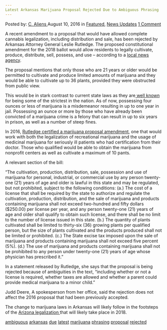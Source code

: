 ```yaml
---
Latest Arkansas Marijuana Proposal Rejected Due to Ambiguous Phrasing
---
```

<article class="post-listing post-15062 post type-post status-publish format-standard has-post-thumbnail hentry  tag-ambiguous tag-arkansas tag-due tag-latest tag-marijuana tag-phrasing tag-proposal tag-rejected">
    <div class="post-inner">
        <span>Posted by: <a href="https://www.deepdotweb.com/author/caliens/" title="">C. Aliens </a></span>
    <span>August 10, 2016</span>
    <span>in <a href="https://www.deepdotweb.com/category/deepdot-news/" rel="category tag">Featured</a>, <a href="https://www.deepdotweb.com/category/news-updates/" rel="category tag">News Updates</a></span>
    <span><a href="https://www.deepdotweb.com/2016/08/10/latest-arkansas-marijuana-proposal-rejected-due-ambiguous-phrasing/#comments">1 Comment</a></span>
    </p>
    <div class="clear"></div>
    <div class="entry">
    <p>A recent amendment to a proposal that would have allowed complete cannabis legalization, including distribution and sale, has been rejected by Arkansas Attorney General Leslie Rutledge. The proposed constitutional amendment for the 2018 ballot would allow residents to legally cultivate, produce, distribute, sell, possess, and use – according to a <a href="http://www.thv11.com/news/local/marijuana-proposal-rejected-by-ark-attorney-general/285861241">local news agency</a>.</p>
    <p>The proposal mentions that only those who are 21 years or older would be permitted to cultivate and produce limited amounts of marijuana and they would be able to cultivate up to 36 plants, provided they were obstructed from public view.</p>
    <p>This would be in stark contrast to current state laws as they are<a href="http://statelaws.findlaw.com/arkansas-law/arkansas-marijuana-laws.html"> well known</a> for being some of the strictest in the nation. As of now, possessing four ounces or less of marijuana is a misdemeanor resulting in up to one year in jail. Possessing an ounce or more by those who have already been convicted of a marijuana crime is a felony that can result in up to six years in prison, as well as a number of steep fines.</p>
    <p>In 2016, <a href="http://5newsonline.com/2016/04/25/attorney-general-certifies-marijuana-amendment-ballot-title/">Rutledge certified a marijuana proposal amendment</a>, one that would work with both the legalization of recreational marijuana and the usage of medicinal marijuana for seriously ill patients who had certification from their doctor. Those who qualified would be able to obtain the marijuana from nonprofit centers as well as cultivate a maximum of 10 pants.</p>
    <p>A relevant section of the bill:</p>
    <p>“The cultivation, production, distribution, sale, possession and use of marijuana for personal, industrial, or commercial use by any person twenty-one (21) years of age and older is lawful in this state and may be regulated, but not prohibited, subject to the following conditions: (a.) The cost of a license that shall be required by the state to authorize and regulate the cultivation, production, distribution, and the sale of marijuana and products containing marijuana shall not exceed two-hundred and fifty dollars ($250.00) per license per year, and any person twenty-one (21) years of age and older shall qualify to obtain such license, and there shall be no limit to the number of license issued in this state. (b.) The quantity of plants cultivated shall be limited to thirty-six (36) growing plants per qualified person, but the size of plants cultivated and the products produced shall not be limited or prohibited. (c.) The State excise tax imposed upon the sale of marijuana and products containing marijuana shall not exceed five percent (5%). (d.) The use of marijuana and products containing marijuana shall not be prohibited to any person under twenty-one (21) years of age whose physician has prescribed it.”</p>
    <p>In a statement released by Rutledge, she says that the proposal is being rejected because of ambiguities in the text, “including whether or not a license is required, whether taxes are allowed and whether a parent could provide medical marijuana to a minor child.”</p>
    <p>Judd Deere, A spokesperson from her office, said the rejection does not affect the 2016 proposal that had been previously accepted.</p>
    <p>The change to marijuana laws in Arkansas will likely follow in the footsteps of the <a href="https://www.deepdotweb.com/2016/07/06/legal-marijuana-way-arizona/">Arizona legalization </a>that will likely take place in 2018.</p>
    </div>
    <a href="https://www.deepdotweb.com/tag/ambiguous/" rel="tag">ambiguous</a> <a href="https://www.deepdotweb.com/tag/arkansas/" rel="tag">arkansas</a> <a href="https://www.deepdotweb.com/tag/due/" rel="tag">due</a> <a href="https://www.deepdotweb.com/tag/latest/" rel="tag">latest</a> <a href="https://www.deepdotweb.com/tag/marijuana/" rel="tag">marijuana</a> <a href="https://www.deepdotweb.com/tag/phrasing/" rel="tag">phrasing</a> <a href="https://www.deepdotweb.com/tag/proposal/" rel="tag">proposal</a> <a href="https://www.deepdotweb.com/tag/rejected/" rel="tag">rejected</a></span> <span style="display:none" class="updated">2016-08-10</span>
    <div style="display:none" class="vcard author" itemprop="author" itemscope itemtype="http://schema.org/Person"><strong class="fn" itemprop="name"><a href="https://www.deepdotweb.com/author/caliens/" title="Posts by C. Aliens" rel="author">C. Aliens</a></strong></div>
    </div>
</article>

